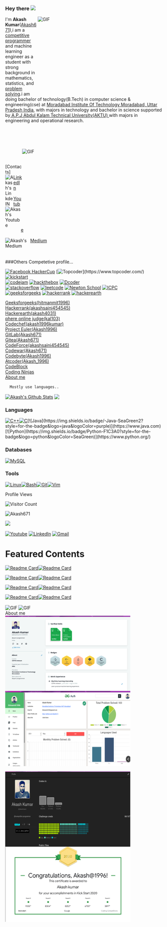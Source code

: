 
### Hey there <img src="https://media.giphy.com/media/hvRJCLFzcasrR4ia7z/giphy.gif" width="25px">

<img align="right" alt="GIF" src="https://camo.githubusercontent.com/97d1828fe16ccca3417229fc085cfc96062bd74c8787f80131ddc9462ce4ed51/68747470733a2f2f736f6669616e6568616d6c616f75692e6769746875622e696f2f6a756e6b2f6c6f636b646f6f722f6c6f676f732f6c6f676f323035783235302e676966?raw=true" width="400" height="250"/>




I'm **Akash Kumar**(<a href="https://github.com/Akash671/" target="_blank">Akash671</a>),i am a <a href="https://code.dcoder.tech/profile/akashsaini">competitive programmer</a> and machine learning engineer as a student with strong background in mathematics, statistics, and <a href="https://www.hackerrank.com/akashsaini454545">problem solving</a>.i am doing bachelor of technology(B.Tech) in computer science & engineering(cse) at <a href="https://www.mitmoradabad.edu.in/" target="_blank"> Moradabad Institute Of Technology Moradabad, Uttar Pradesh India</a>, with majors in technology and bachelor in science supported by<a href="https://aktu.ac.in/"> A.P.J Abdul Kalam Technical University(AKTU) </a>with majors in engineering and operational research.</a>

<br>
<br>
<br>
<br>
<img align="right" alt="GIF" src="https://cdn.dribbble.com/users/2344801/screenshots/4774578/alphatestersanimation2.gif?raw=true" width="450" height="250"/>
<br>
<br>

[Contacts]
<br>
<img align="left" alt="Akash's LinkdeIN" width="26px" src="https://image.flaticon.com/icons/png/512/174/174857.png"/> <a href="https://www.linkedin.com/in/akash-kumar-52563018a/">LinkedIn</a>
<br>
<br>
<img align="left" alt="Akash's Youtube" width="50px" src="https://upload.wikimedia.org/wikipedia/commons/thumb/e/e1/Logo_of_YouTube_%282015-2017%29.svg/1200px-Logo_of_YouTube_%282015-2017%29.svg.png"/> <a href="https://www.youtube.com/channel/UCdS5sKVVkfv8ULgbIBNJxQQ">Youtube</a>
<br><br>
<img align="left" alt="Akash's Medium" width="80px" src="https://miro.medium.com/max/8976/1*Ra88BZ-CSTovFS2ZSURBgg.png"/> <a href="https://medium.com/@akashsaininasa">Medium</a>
<br>
<br>
<br>
<br>
###Others Competetive profile...

[![Facebook HackerCup](https://img.shields.io/badge/Facebook%20HackerCup-blueviolet?style=for-the-badge&logo=Facebook&logoColor=purple)](https://www.facebook.com/codingcompetitions/hacker-cup/)  [![Topcoder](https://img.shields.io/badge/-Topcoder(Akash__1996)-purple?style=for-the-badge&logo=Topcoder&logoColor=black)](https://www.topcoder.com/) [![kickstart](https://img.shields.io/badge/-google%20kick%20start(Akash%401996)-ff69b4?style=for-the-badge&logo=google&logoColor=purple)](https://codingcompetitions.withgoogle.com/kickstart/certificate/summary/000000000019ffc6)
<br>
[![codejam](https://img.shields.io/badge/-google%20code%20jam(Akash%401996)-yellow?style=for-the-badge&logo=google&logoColor=purple)](https://codingcompetitions.withgoogle.com/codejam/certificate/summary/00000000001857b3)  [![hackthebox](https://img.shields.io/badge/%20%20%20%20%20H-hackthebox(kal103)%20%20-pink?style=for-the-badge&logo=hackthebox&logoColor=yellow)](https://app.hackthebox.eu/profile/595653) [![Dcoder](https://img.shields.io/badge/%20%20%20%20%20%20D-dcoder(akashsaini)-blue?style=for-the-badge&logo=Dcoder&logoColor=green)](https://code.dcoder.tech/profile/akashsaini)
<br>
[![stackoverflow](https://img.shields.io/badge/%20%20%20-stackoverflow-pink?style=for-the-badge&logo=stackoverflow&logoColor=purple)](https://stackoverflow.com/users/14312178/akash-kumar?tab=profile/) [![leetcode](https://img.shields.io/badge/-leetcode(Akashsainimit1996)-gold?style=for-the-badge&logo=leetcode&logoColor=purple)](https://leetcode.com/Akashmit1996/) [<img alt="Newton School" src="https://img.shields.io/badge/-newtonschool(akashsainimit)-orange"/>](https://my.newtonschool.co/user/akashsainimit/) [<img alt="ICPC" src="https://img.shields.io/badge/-ICPC-magenta"/>](https://icpc.global/private/profile/584919) 
<br>
[![geeksforgeeks](https://img.shields.io/badge/-geeksforgeek(hitmanmit1996)-lightgreen?style=for-the-badge&logo=geeksforgeeks&logoColor=purple)](https://auth.geeksforgeeks.org/user/hitmanmit1996/practice/)  [![hackerrank](https://img.shields.io/badge/-Hackerrank(akashsaini454545)-purple?style=for-the-badge&logo=hackerrank&logoColor=blue)](https://www.hackerrank.com/akashsaini454545) [![hackerearth](https://img.shields.io/badge/-Hackerearth(%40akash4031)-blue?style=for-the-badge&logo=hackerearth&logoColor=purple)](http://www.hackerearth.com/@akash4031">Hackerearth(akash4031))
<br>

<a href="https://auth.geeksforgeeks.org/user/hitmanmit1996/practice/">Geeksforgeeks(hitmanmit1996)</a>
<br>
<a href="https://www.hackerrank.com/akashsaini454545">Hackerrank(akashsaini454545)</a>
<br>
<a href="http://www.hackerearth.com/@akash4031">Hackerearth(akash4031)</a>
<br>
<a href="https://www.spoj.com/users/kal103/">phere online judge(kal103)</a>
<br>
<a href="https://www.codechef.com/users/akash1996kumar">Codechef(akash1996kumar)</a>
<br>
<a href="https://projecteuler.net/profile/Akash1996.png">Project Euler(Akash1996)</a>
<br>
<a href="https://gitlab.com/Akash671">GitLab(Akash671)</a>
<br>
<a href="https://try.gitea.io/Akash671">Gitea(Akash671)</a>
<br>
<a href="http://codeforces.com/profile/akashsaini454545">CodeForce(akashsaini454545)</a>
<br>
<a href="https://www.codewars.com/users/Akash671">Codewar(Akash671)</a>
<br>
<a href="https://www.coderbyte.com/profile/Akash1996">Codebyte(Akash1996)</a>
<br>
<a href="https://atcoder.jp/users/Akash_1996">Atcoder(Akash_1996)</a>
<br>
<a href="https://hack.codingblocks.com/app/users/259785">CodeBlock</a>
<br>
<a href="https://profile.codingninjas.com/6b366c45-0661-4bd6-912b-aa18e9d7783e?_ga=2.120932736.940989445.1619538278-171848948.1616765825">Coding Ninjas</a>
<br>
<a href="https://githubmemory.com/@Akash671">About me</a>



      Mostly use languages..
<a href="https://github.com/Akash671">
<img align="center" alt="Akash's Github Stats" src="https://github-readme-stats.codestackr.vercel.app/api?username=Akash671&show_icons=true&hide_border=true&count_private=true&include_all_commits=true&theme=radical" /></a>      <a href="https://github.com/Akash671">
  <img align="center" src="https://github-readme-stats.anuraghazra1.vercel.app/api/top-langs/?username=Akash671&layout=compact&theme=radical&langs_count=10" />
</a>            

### Languages
[![C++](https://img.shields.io/badge/-C%2B%2B-purple?style=for-the-badge&logo=C++&logoColor=purple)](https://en.wikipedia.org/wiki/C%2B%2B)[![C](https://img.shields.io/badge/-C%20Language-deep%20pink?style=for-the-badge&logo=C&logoColor=SeaGreen)](https://en.wikipedia.org/wiki/C_(programming_language))[![Java](https://img.shields.io/badge/-Java-SeaGreen2?style=for-the-badge&logo=java&logoColor=purple)](https://www.java.com)[![Python](https://img.shields.io/badge/Python-F1C3A0?style=for-the-badge&logo=python&logoColor=SeaGreen)](https://www.python.org/)
### Databases
[![MySQL](https://img.shields.io/badge/MySQL-FAD7A0?style=for-the-badge&logo=mysql&logoColor=purple)](http://www.ecmascript.org/)
### Tools
[![Linux](https://img.shields.io/badge/Linux-FAD7A0?style=for-the-badge&logo=linux&logoColor=purple)](https://ubuntu.com/)[![Bash](https://img.shields.io/badge/Bash-F8D1A4?style=for-the-badge&logo=gnu-bash&logoColor=purple)](https://www.gnu.org/software/bash/)[![Git](https://img.shields.io/badge/Git-F5CBA7?style=for-the-badge&logo=git&logoColor=purple)](https://git-scm.com/)[![Vim](https://img.shields.io/badge/Vim-F1C3A0?style=for-the-badge&logo=vim&logoColor=purple)](https://git-scm.com/)

Profile Views

![Visitor Count](https://profile-counter.glitch.me/{Akash671}/count.svg)

<p align="left"> 
  <img src="https://komarev.com/ghpvc/?username=Akash671&label=PROFILE+VIEWS" alt="Akash671"/> 
</p>

<p align="left">	  
 <a href="https://Akash671.github.io/"><img src="https://hits.seeyoufarm.com/api/count/incr/badge.svg?url=https%3A%2F%2FAkash671.github.io&count_bg=%2379C83D&title_bg=%23555555&icon=&icon_color=%23E7E7E7&title=HOME+PAGE+VIEWS&edge_flat=false"/></a>
</p>	

[<img alt="Youtube" src="https://img.shields.io/badge/Youtube%20-%23FF0000.svg?&style=for-the-badge&logo=YouTube&logoColor=white"/>](https://www.youtube.com/channel/UCdS5sKVVkfv8ULgbIBNJxQQ) 
[<img alt="LinkedIn" src="https://img.shields.io/badge/linkedin%20-%230077B5.svg?&style=for-the-badge&logo=linkedin&logoColor=white"/>](https://www.linkedin.com/in/akash-kumar-52563018a/) 
[<img alt="Gmail" src="https://img.shields.io/badge/@hitmanmit1996@GMAİL.COM-D14836?style=for-the-badge&logo=gmail&logoColor=white" />](hitmanmit1996@gmail.com)


# Featured Contents

[![Readme Card](https://github-readme-stats.vercel.app/api/pin/?username=Akash671&repo=ML-Project&theme=tokyonight)](https://github.com/Akash671/ML-Project)[![Readme Card](https://github-readme-stats.vercel.app/api/pin/?username=Akash671&repo=Algorithms&theme=tokyonight)](https://github.com/Akash671/Algorithms)

[![Readme Card](https://github-readme-stats.vercel.app/api/pin/?username=Akash671&repo=KickStart&theme=tokyonight)](https://github.com/Akash671/KickStart)[![Readme Card](https://github-readme-stats.vercel.app/api/pin/?username=Akash671&repo=geeksforgeeks&theme=tokyonight)](https://github.com/Akash671/geeksforgeeks)

[![Readme Card](https://github-readme-stats.vercel.app/api/pin/?username=Akash671&repo=linux_script&theme=tokyonight)](https://github.com/Akash671/linux_script)[![Readme Card](https://github-readme-stats.vercel.app/api/pin/?username=Akash671&repo=Codechef&theme=tokyonight)](https://github.com/Akash671/Codechef)

[![Readme Card](https://github-readme-stats.vercel.app/api/pin/?username=Akash671&repo=AI&theme=tokyonight)](https://github.com/Akash671/AI)[![Readme Card](https://github-readme-stats.vercel.app/api/pin/?username=Akash671&repo=C_C-&theme=tokyonight)](https://github.com/Akash671/C_C-)
<br>
<br>
<img alt="GIF" src="https://giffiles.alphacoders.com/578/57857.gif?raw=true" width="550" height="260"/> <img alt="GIF" src="https://i.imgur.com/uUgLY.gif?raw=true" width="260" height="260"/>
<br>
About me
<br>
<img align="left" alt="GIF" src="https://github.com/Akash671/About_me/blob/main/hck.png?raw=true" width="400" height="240"/> <img align="center" alt="sGIF" src="https://github.com/Akash671/About_me/blob/main/gfg.png?raw=true" width="400" height="240"/>
<br>
<br>
<img align="left" alt="GIF" src="https://github.com/Akash671/About_me/blob/main/decoder.png?raw=true" width="400" height="240"/><img align="center" alt="GIF" src="https://github.com/Akash671/About_me/blob/main/google.jpg?raw=true" width="400" height="240"/>

